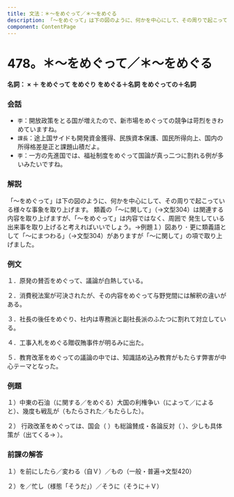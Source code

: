 ```yaml
---
title: 文法：＊～をめぐって／＊～をめぐる
description: 「～をめぐって」は下の図のように、何かを中心にして、その周りで起こっている様々な事象を取り上げます。 類義の「～に関して」（→文型304）は関連する内容を取り上げますが、「～をめぐって」は内容ではなく、周囲で 発生している出来事を取り上げると考えればいいでしょう。→例題１）図あり ･ 更に類義語として「～にまつわる」（→文型304）がありますが「～に関して」の項で取り上げました。
component: ContentPage
---
```



# 478。＊～をめぐって／＊～をめぐる
#### 名詞： × ＋ をめぐって をめぐり をめぐる＋名詞 をめぐっての＋名詞
### 会話
- `李`：開放政策をとる国が増えたので、新市場をめぐっての競争は苛烈をきわめていますね。
- `課長`：途上国サイドも開発資金獲得、民族資本保護、国民所得向上、国内の所得格差是正と課題山積だよ。
- `李`：一方の先進国では、福祉制度をめぐって国論が真っ二つに割れる例が多いみたいですね。
### 解説
「～をめぐって」は下の図のように、何かを中心にして、その周りで起こっている様々な事象を取り上げます。 類義の「～に関して」（→文型304）は関連する内容を取り上げますが、「～をめぐって」は内容ではなく、周囲で 発生している出来事を取り上げると考えればいいでしょう。→例題１）図あり ･ 更に類義語として「～にまつわる」（→文型304）がありますが「～に関して」の項で取り上げました。
### 例文
１．原発の賛否をめぐって、議論が白熱している。

２．消費税法案が可決されたが、その内容をめぐって与野党間には解釈の違いがある。

３．社長の後任をめぐり、社内は専務派と副社長派のふたつに割れて対立している。

４．工事入札をめぐる贈収賄事件が明るみに出た。

５．教育改革をめぐっての議論の中では、知識詰め込み教育がもたらす弊害が中心テーマとなった。
### 例題
１）中東の石油（に関する／をめぐる）大国の利権争い（によって／によると）、幾度も戦乱が（もたらされた／もたらした）。      

２） 行政改革をめぐっては、国会（ ）も総論賛成・各論反対（ ）、少しも具体策が（出てくる→ ）。
### 前課の解答
１）を前にしたら／変わる（自Ｖ）／もの（一般・普遍→文型420）

２）を／忙し（様態「そうだ」）／そうに（そうに＋Ｖ）
